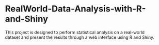 # RealWorld-Data-Analysis-with-R-and-Shiny
This project is designed to perform statistical analysis on a real-world dataset and present the results through a web interface using R and Shiny. 
